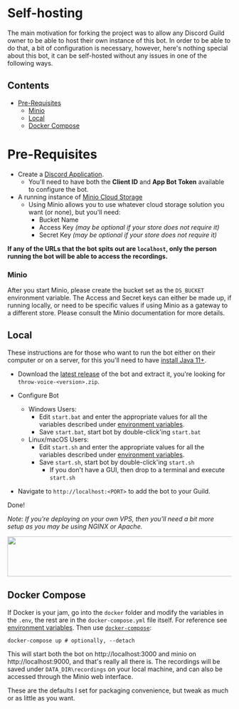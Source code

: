 # Self-hosting
The main motivation for forking the project was to allow any Discord Guild owner to be able to host their own instance
of this bot. In order to be able to do that, a bit of configuration is necessary, however, here's nothing special about
this bot, it can be self-hosted without any issues in one of the following ways.

<!-- START doctoc generated TOC please keep comment here to allow auto update -->
<!-- DON'T EDIT THIS SECTION, INSTEAD RE-RUN doctoc TO UPDATE -->
## Contents

- [Pre-Requisites](#pre-requisites)
    - [Minio](#minio)
  - [Local](#local)
  - [Docker Compose](#docker-compose)

<!-- END doctoc generated TOC please keep comment here to allow auto update -->

# Pre-Requisites

- Create a [Discord Application](https://discordapp.com/developers/application).
  - You'll need to have both the **Client ID** and **App Bot Token** available to configure the bot.
- A running instance of [Minio Cloud Storage](https://www.minio.io/)
  - Using Minio allows you to use whatever cloud storage solution you want (or none), but you'll need:
    - Bucket Name
    - Access Key _(may be optional if your store does not require it)_
    - Secret Key _(may be optional if your store does not require it)_

**If any of the URLs that the bot spits out are `localhost`, only the person running the bot will be able to access the recordings.**

### Minio

After you start Minio, please create the bucket set as the `DS_BUCKET` environment variable. The Access and Secret keys
can either be made up, if running locally, or need to be specific values if using Minio as a gateway to a different store.
Please consult the Minio documentation for more details.

## Local

These instructions are for those who want to run the bot either on their computer or on a server, for this you'll need to
have [install Java 11+](https://adoptopenjdk.net/).

- Download the [latest release](https://github.com/guacamoledragon/throw-voice/releases) of the bot and extract it,
  you're looking for `throw-voice-<version>.zip`.

- Configure Bot
  - Windows Users:
    - Edit `start.bat` and enter the appropriate values for all the variables described under [environment variables](./environment-variables.md).
    - Save `start.bat`, start bot by double-click'ing `start.bat`
  - Linux/macOS Users:
    - Edit `start.sh` and enter the appropriate values for all the variables described under [environment variables](./environment-variables.md).
    - Save `start.sh`, start bot by double-click'ing `start.sh`
      - If you don't have a GUI, then drop to a terminal and execute `start.sh`

- Navigate to `http://localhost:<PORT>` to add the bot to your Guild. 

Done!

_Note: If you're deploying on your own VPS, then you'll need a bit more setup as you may be using NGINX or Apache._

<a href="https://www.vultr.com/?ref=8483036-6G"><img src="https://www.vultr.com/media/banners/banner_728x90.png" width="728" height="90"></a>

## Docker Compose

If Docker is your jam, go into the `docker` folder and modify the variables in the `.env`, the rest are in the `docker-compose.yml`
file itself. For reference see [environment variables](./environment-variables.md). Then use
[`docker-compose`](https://docs.docker.com/compose/):

    docker-compose up # optionally, --detach

This will start both the bot on http://localhost:3000 and minio on http://localhost:9000, and that's really all there is.
The recordings will be saved under `DATA_DIR\recordings` on your local machine, and can also be accessed through the Minio
web interface.

These are the defaults I set for packaging convenience, but tweak as much or as little as you want.
